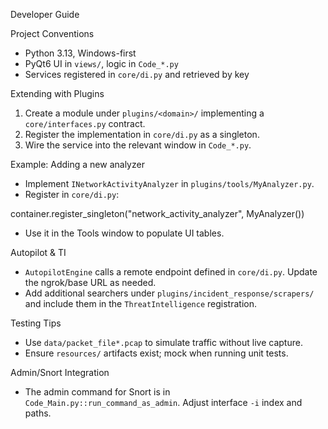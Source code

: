 Developer Guide

Project Conventions

- Python 3.13, Windows-first
- PyQt6 UI in `views/`, logic in `Code_*.py`
- Services registered in `core/di.py` and retrieved by key

Extending with Plugins

1) Create a module under `plugins/<domain>/` implementing a `core/interfaces.py` contract.
2) Register the implementation in `core/di.py` as a singleton.
3) Wire the service into the relevant window in `Code_*.py`.

Example: Adding a new analyzer

- Implement `INetworkActivityAnalyzer` in `plugins/tools/MyAnalyzer.py`.
- Register in `core/di.py`:

container.register_singleton("network_activity_analyzer", MyAnalyzer())

- Use it in the Tools window to populate UI tables.

Autopilot & TI

- `AutopilotEngine` calls a remote endpoint defined in `core/di.py`. Update the ngrok/base URL as needed.
- Add additional searchers under `plugins/incident_response/scrapers/` and include them in the `ThreatIntelligence` registration.

Testing Tips

- Use `data/packet_file*.pcap` to simulate traffic without live capture.
- Ensure `resources/` artifacts exist; mock when running unit tests.

Admin/Snort Integration

- The admin command for Snort is in `Code_Main.py::run_command_as_admin`. Adjust interface `-i` index and paths.


